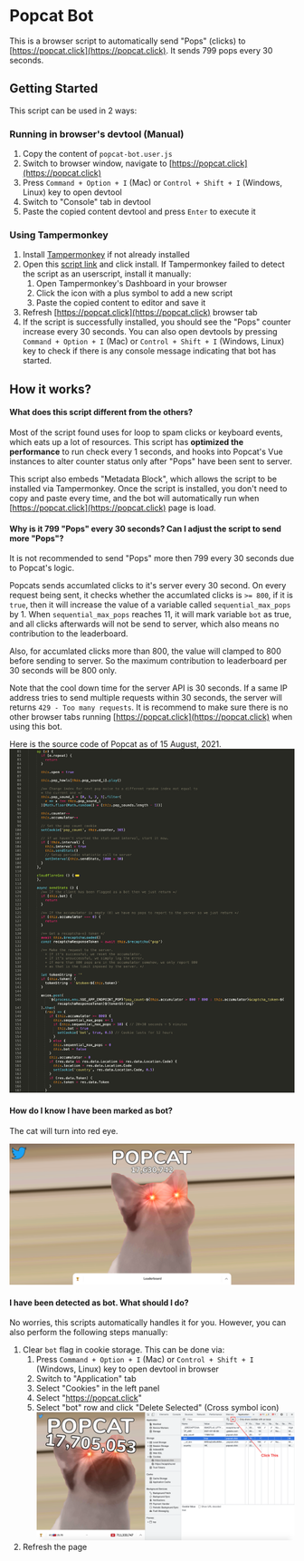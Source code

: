 # Popcat Bot

This is a browser script to automatically send "Pops" (clicks) to [https://popcat.click](https://popcat.click). It sends 799 pops every 30 seconds.

## Getting Started

This script can be used in 2 ways:

### Running in browser's devtool (Manual)
1. Copy the content of `popcat-bot.user.js`
2. Switch to browser window, navigate to [https://popcat.click](https://popcat.click)
3. Press `Command + Option + I` (Mac) or `Control + Shift + I` (Windows, Linux) key to open devtool
4. Switch to "Console" tab in devtool
5. Paste the copied content devtool and press `Enter` to execute it

### Using Tampermonkey
1. Install [Tampermonkey](https://www.tampermonkey.net/) if not already installed
2. Open this [script link](https://raw.githubusercontent.com/icelam/popcat-bot/develop/popcat-bot.user.js) and click install. If Tampermonkey failed to detect the script as an userscript, install it manually:
    1. Open Tampermonkey's Dashboard in your browser
    2. Click the icon with a plus symbol to add a new script
    3. Paste the copied content to editor and save it
3. Refresh [https://popcat.click](https://popcat.click) browser tab
4. If the script is successfully installed, you should see the "Pops" counter increase every 30 seconds. You can also open devtools by pressing `Command + Option + I` (Mac) or `Control + Shift + I` (Windows, Linux) key to check if there is any console message indicating that bot has started.

## How it works?

#### What does this script different from the others?

Most of the script found uses for loop to spam clicks or keyboard events, which eats up a lot of resources. This script has **optimized the performance** to run check every 1 seconds, and hooks into Popcat's Vue instances to alter counter status only after "Pops" have been sent to server.

This script also embeds "Metadata Block", which allows the script to be installed via Tampermonkey. Once the script is installed, you don't need to copy and paste every time, and the bot will automatically run when [https://popcat.click](https://popcat.click) page is load.

#### Why is it 799 "Pops" every 30 seconds? Can I adjust the script to send more "Pops"?

It is not recommended to send "Pops" more then 799 every 30 seconds due to Popcat's logic.

Popcats sends accumlated clicks to it's server every 30 second. On every request being sent, it checks whether the accumlated clicks is `>= 800`, if it is `true`, then it will increase the value of a variable called `sequential_max_pops` by 1. When `sequential_max_pops` reaches 11, it will mark variable `bot` as true, and all clicks afterwards will not be send to server, which also means no contribution to the leaderboard.

Also, for accumlated clicks more than 800, the value will clamped to 800 before sending to server. So the maximum contribution to leaderboard per 30 seconds will be 800 only.

Note that the cool down time for the server API is 30 seconds. If a same IP address tries to send multiple requests within 30 seconds, the server will returns `429 - Too many requests`. It is recommend to make sure there is no other browser tabs running [https://popcat.click](https://popcat.click) when using this bot.

Here is the source code of Popcat as of 15 August, 2021.
![Popcat source code](docs/images/bot-logic.png)

#### How do I know I have been marked as bot? 

The cat will turn into red eye.

![Red eye cat](docs/images/detected-as-bot.png)

#### I have been detected as bot. What should I do?

No worries, this scripts automatically handles it for you. However, you can also perform the following steps manually:

1. Clear `bot` flag in cookie storage. This can be done via: 
    1. Press `Command + Option + I` (Mac) or `Control + Shift + I` (Windows, Linux) key to open devtool in browser
    2. Switch to "Application" tab
    3. Select "Cookies" in the left panel
    4. Select "https://popcat.click"
    5. Select "bot" row and click "Delete Selected" (Cross symbol icon)
        ![Clear cookie](docs/images/clear-cookie.png)
2. Refresh the page
